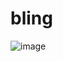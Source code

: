 # bling
![image](https://user-images.githubusercontent.com/29799592/183403248-fe25e48e-addd-4d96-b4bb-26adc3142ba6.png)
